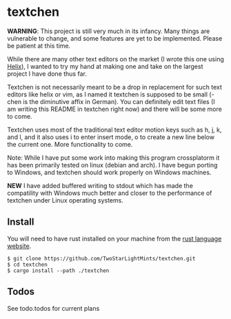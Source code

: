 # textchen

**WARNING**: This project is still very much in its infancy. Many things are vulnerable to change, and some features are yet to be implemented. Please be patient at this time.

While there are many other text editors on the market (I wrote this one using [Helix](https://github.com/helix-editor/helix)), I wanted to try my hand at making one and take on the largest project I have done thus far.

Textchen is not necessarily meant to be a drop in replacement for such text editors like helix or vim, as I named it textchen is supposed to be small (-chen is the diminutive affix in German). You can definitely edit text files (I am writing this README in textchen right now) and there will be some more to come.

Textchen uses most of the traditional text editor motion keys such as h, j, k, and l, and it also uses i to enter insert mode, o to create a new line below the current one. More functionality to come.

Note: While I have put some work into making this program crossplatorm it has been primarily tested on linux (debian and arch). I have begun porting to Windows, and textchen should work properly on Windows machines.

**NEW**
I have added buffered writing to stdout which has made the compatility with Windows much better and closer to the performance of textchen under Linux operating systems.

## Install
You will need to have rust installed on your machine from the [rust language website](https://www.rust-lang.org).

```
$ git clone https://github.com/TwoStarLightMints/textchen.git
$ cd textchen
$ cargo install --path ./textchen
```

## Todos
See todo.todos for current plans